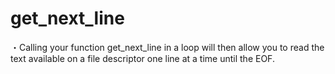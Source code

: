 # get_next_line
 ・Calling your function get_next_line in a loop will then allow you to read the text available on a file descriptor one line at a time until the EOF. 
 
